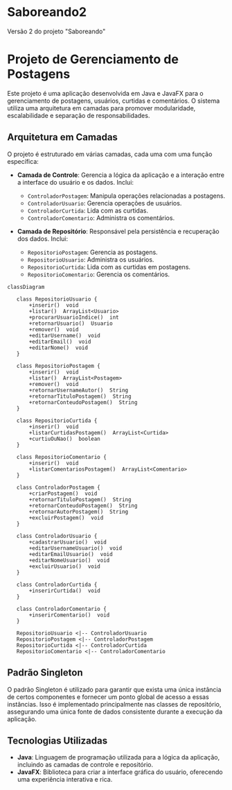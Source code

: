 # Saboreando2
Versão 2 do projeto "Saboreando"

# Projeto de Gerenciamento de Postagens

Este projeto é uma aplicação desenvolvida em Java e JavaFX para o gerenciamento de postagens, usuários, curtidas e comentários. O sistema utiliza uma arquitetura em camadas para promover modularidade, escalabilidade e separação de responsabilidades.

## Arquitetura em Camadas

O projeto é estruturado em várias camadas, cada uma com uma função específica:

- **Camada de Controle**: Gerencia a lógica da aplicação e a interação entre a interface do usuário e os dados. Inclui:
  - `ControladorPostagem`: Manipula operações relacionadas a postagens.
  - `ControladorUsuario`: Gerencia operações de usuários.
  - `ControladorCurtida`: Lida com as curtidas.
  - `ControladorComentario`: Administra os comentários.

- **Camada de Repositório**: Responsável pela persistência e recuperação dos dados. Inclui:
  - `RepositorioPostagem`: Gerencia as postagens.
  - `RepositorioUsuario`: Administra os usuários.
  - `RepositorioCurtida`: Lida com as curtidas em postagens.
  - `RepositorioComentario`: Gerencia os comentários.

 ```mermaid
classDiagram

    class RepositorioUsuario {
        +inserir()  void
        +listar()  ArrayList<Usuario>
        +procurarUsuarioIndice()  int
        +retornarUsuario()  Usuario
        +remover()  void
        +editarUsername()  void
        +editarEmail()  void
        +editarNome()  void
    }

    class RepositorioPostagem {
        +inserir()  void
        +listar()  ArrayList<Postagem>
        +remover()  void
        +retornarUsernameAutor()  String
        +retornarTituloPostagem()  String
        +retornarConteudoPostagem()  String
    }

    class RepositorioCurtida {
        +inserir()  void
        +listarCurtidasPostagem()  ArrayList<Curtida>
        +curtiuOuNao()  boolean
    }

    class RepositorioComentario {
        +inserir()  void
        +listarComentariosPostagem()  ArrayList<Comentario>
    }

    class ControladorPostagem {
        +criarPostagem()  void
        +retornarTituloPostagem()  String
        +retornarConteudoPostagem()  String
        +retornarAutorPostagem()  String
        +excluirPostagem()  void
    }

    class ControladorUsuario {
        +cadastrarUsuario()  void
        +editarUsernameUsuario()  void
        +editarEmailUsuario()  void
        +editarNomeUsuario()  void
        +excluirUsuario()  void
    }

    class ControladorCurtida {
        +inserirCurtida()  void
    }

    class ControladorComentario {
        +inserirComentario()  void
    }

    RepositorioUsuario <|-- ControladorUsuario
    RepositorioPostagem <|-- ControladorPostagem
    RepositorioCurtida <|-- ControladorCurtida
    RepositorioComentario <|-- ControladorComentario
```

## Padrão Singleton

O padrão Singleton é utilizado para garantir que exista uma única instância de certos componentes e fornecer um ponto global de acesso a essas instâncias. Isso é implementado principalmente nas classes de repositório, assegurando uma única fonte de dados consistente durante a execução da aplicação.

## Tecnologias Utilizadas

- **Java**: Linguagem de programação utilizada para a lógica da aplicação, incluindo as camadas de controle e repositório.
- **JavaFX**: Biblioteca para criar a interface gráfica do usuário, oferecendo uma experiência interativa e rica.
